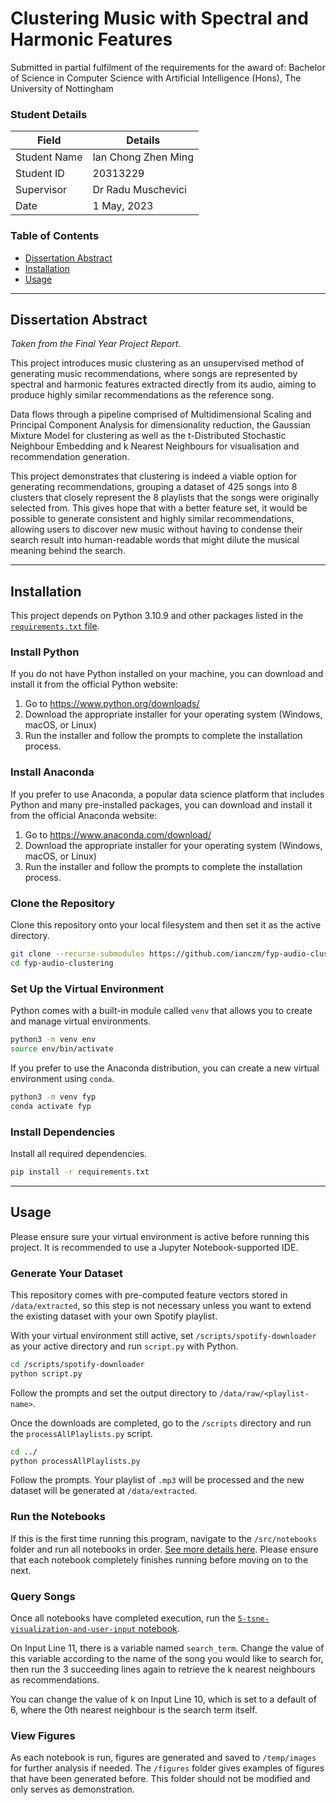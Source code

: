 # Clustering Music with Spectral and Harmonic Features

Submitted in partial fulfilment of the requirements for the award of: 
Bachelor of Science in Computer Science with Artificial Intelligence (Hons),
The University of Nottingham


### Student Details

| Field        | Details             |
|--------------|---------------------|
| Student Name | Ian Chong Zhen Ming |
| Student ID   | 20313229            |
| Supervisor   | Dr Radu Muschevici  |
| Date         | 1 May, 2023         |


### Table of Contents

- [Dissertation Abstract](#dissertation-abstract)
- [Installation](#installation)
- [Usage](#usage)

---


## Dissertation Abstract

_Taken from the Final Year Project Report._

This project introduces music clustering as an unsupervised method of generating music recommendations,
where songs are represented by spectral and harmonic features extracted directly from its audio,
aiming to produce highly similar recommendations as the reference song.

Data flows through a pipeline comprised of Multidimensional Scaling and Principal Component Analysis
for dimensionality reduction, the Gaussian Mixture Model for clustering as well as the t-Distributed
Stochastic Neighbour Embedding and k Nearest Neighbours for visualisation and recommendation generation.

This project demonstrates that clustering is indeed a viable option for generating recommendations,
grouping a dataset of 425 songs into 8 clusters that closely represent the 8 playlists that the songs were
originally selected from. This gives hope that with a better feature set, it would be possible to generate
consistent and highly similar recommendations, allowing users to discover new music without having to
condense their search result into human-readable words that might dilute the musical meaning behind
the search.


---


## Installation

This project depends on Python 3.10.9 and other packages listed
in the [`requirements.txt` file](requirements.txt).


### Install Python

If you do not have Python installed on your machine, you can download and install it from the official Python website:

1. Go to https://www.python.org/downloads/
2. Download the appropriate installer for your operating system (Windows, macOS, or Linux)
3. Run the installer and follow the prompts to complete the installation process.


### Install Anaconda

If you prefer to use Anaconda, a popular data science platform that includes Python and many pre-installed packages, you can download and install it from the official Anaconda website:

1. Go to https://www.anaconda.com/download/
2. Download the appropriate installer for your operating system (Windows, macOS, or Linux)
3. Run the installer and follow the prompts to complete the installation process.


### Clone the Repository

Clone this repository onto your local filesystem and then set it as the active directory.

```sh
git clone --recurse-submodules https://github.com/ianczm/fyp-audio-clustering.git
cd fyp-audio-clustering
```


### Set Up the Virtual Environment

Python comes with a built-in module called `venv` that allows
you to create and manage virtual environments.

```sh
python3 -m venv env
source env/bin/activate
```

If you prefer to use the Anaconda distribution, you can create
a new virtual environment using `conda`.

```sh
python3 -m venv fyp
conda activate fyp
```


### Install Dependencies

Install all required dependencies.

```sh
pip install -r requirements.txt
```


---


## Usage

Please ensure sure your virtual environment is active before running this project.
It is recommended to use a Jupyter Notebook-supported IDE.


### Generate Your Dataset

This repository comes with pre-computed feature vectors stored in `/data/extracted`,
so this step is not necessary unless you want to extend the existing dataset with
your own Spotify playlist.

With your virtual environment still active, set `/scripts/spotify-downloader` as
your active directory and run `script.py` with Python.

```sh
cd /scripts/spotify-downloader
python script.py
```

Follow the prompts and set the output directory to `/data/raw/<playlist-name>`.

Once the downloads are completed, go to the `/scripts` directory and run the
`processAllPlaylists.py` script.

```sh
cd ../
python processAllPlaylists.py
```

Follow the prompts. Your playlist of `.mp3` will be processed and the new dataset
will be generated at `/data/extracted`.


### Run the Notebooks

If this is the first time running this program, navigate to the `/src/notebooks` folder
and run all notebooks in order. [See more details here](/src/notebooks/README.md).
Please ensure that each notebook completely finishes running before moving on to the next.


### Query Songs

Once all notebooks have completed execution, run the [`5-tsne-visualization-and-user-input`
notebook](/src/notebooks/5-tsne-visualization-and-user-input.ipynb).

On Input Line 11, there is a variable named `search_term`. Change the value of this
variable according to the name of the song you would like to search for, then run the
3 succeeding lines again to retrieve the k nearest neighbours as recommendations.

You can change the value of k on Input Line 10, which is set to a default of 6, where
the 0th nearest neighbour is the search term itself.


### View Figures

As each notebook is run, figures are generated and saved to `/temp/images` for further
analysis if needed. The `/figures` folder gives examples of figures that have been
generated before. This folder should not be modified and only serves as demonstration.
